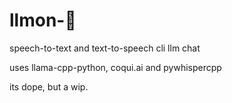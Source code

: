 # llmon-:pie:

speech-to-text and text-to-speech cli llm chat


uses llama-cpp-python, coqui.ai and pywhispercpp

its dope, but a wip.

